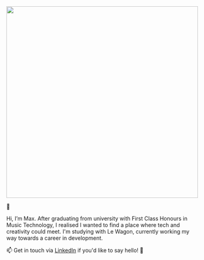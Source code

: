 <!-- ![Max McLellan GitHub ReadMe] -->
<img src="https://user-images.githubusercontent.com/84919546/128417690-3e99a755-e995-44fa-9ed6-3982cf9fd3a3.jpg" width="500">


👋 

Hi, I’m Max. After graduating from university with First Class Honours in Music Technology, I realised I wanted to find a place where tech and creativity could meet. I'm studying
with Le Wagon, currently working my way towards a career in development. 

📫 Get in touch via [LinkedIn](https://www.linkedin.com/in/max-mclellan-069863120/) if you'd like to say hello! 🔗

<!---
MaxMcLellan/MaxMcLellan is a ✨ special ✨ repository because its `README.md` (this file) appears on your GitHub profile.
You can click the Preview link to take a look at your changes.
--->
